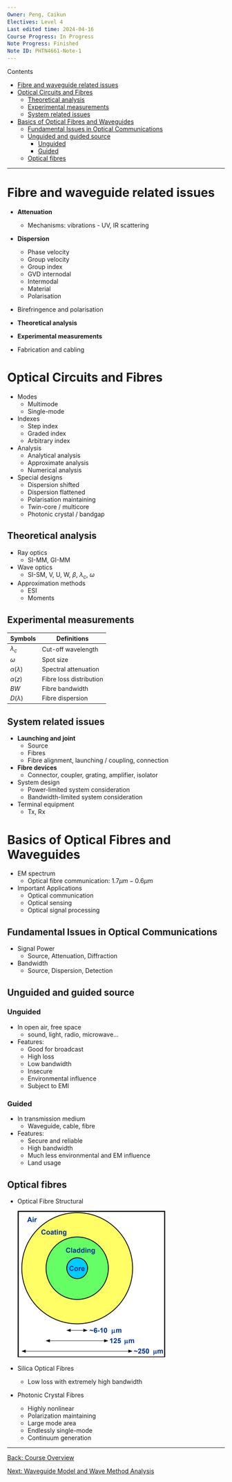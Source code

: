 ```yaml
---
Owner: Peng, Caikun
Electives: Level 4
Last edited time: 2024-04-16
Course Progress: In Progress
Note Progress: Finished
Note ID: PHTN4661-Note-1
---
```


Contents
- [Fibre and waveguide related issues](#fibre-and-waveguide-related-issues)
- [Optical Circuits and Fibres](#optical-circuits-and-fibres)
  - [Theoretical analysis](#theoretical-analysis)
  - [Experimental measurements](#experimental-measurements)
  - [System related issues](#system-related-issues)
- [Basics of Optical Fibres and Waveguides](#basics-of-optical-fibres-and-waveguides)
  - [Fundamental Issues in Optical Communications](#fundamental-issues-in-optical-communications)
  - [Unguided and guided source](#unguided-and-guided-source)
    - [Unguided](#unguided)
    - [Guided](#guided)
  - [Optical fibres](#optical-fibres)

---

# Fibre and waveguide related issues

- **Attenuation**
	- Mechanisms: vibrations -  UV, IR scattering
- **Dispersion**
	- Phase velocity
	- Group velocity
	- Group index
	- GVD internodal
	- Intermodal
	- Material
	- Polarisation

- Birefringence and polarisation

- **Theoretical analysis**

- **Experimental measurements**

- Fabrication and cabling

# Optical Circuits and Fibres

- Modes
	- Multimode
	- Single-mode
- Indexes
	- Step index
	- Graded index
	- Arbitrary index
- Analysis
	- Analytical analysis
	- Approximate analysis
	- Numerical analysis
- Special designs
	- Dispersion shifted
	- Dispersion flattened
	- Polarisation maintaining
	- Twin-core / multicore
	- Photonic crystal / bandgap

## Theoretical analysis

- Ray optics
	- SI-MM, GI-MM
- Wave optics
	- SI-SM, V, U, W, $\beta$, $\lambda_c$, $\omega$ 
- Approximation methods
	- ESI
	- Moments
    
## Experimental measurements
    
  | Symbols           | Definitions             |
  | ----------------- | ----------------------- |
  | $\lambda_c$       | Cut-off wavelength      |
  | $\omega$          | Spot size               |
  | $\alpha(\lambda)$ | Spectral attenuation    |
  | $\alpha(z)$       | Fibre loss distribution |
  | $BW$              | Fibre bandwidth         |
  | $D(\lambda)$      | Fibre dispersion        |
    
## System related issues
    
- **Launching and joint**      
  - Source
  - Fibres
  - Fibre alignment, launching / coupling, connection
- **Fibre devices**
  - Connector, coupler, grating, amplifier, isolator
- System design
  - Power-limited system consideration
  - Bandwidth-limited system consideration
- Terminal equipment
  - Tx, Rx  

# Basics of Optical Fibres and Waveguides
    
- EM spectrum  
  - Optical fibre communication: $1.7\mu m-0.6\mu m$
- Important Applications
  - Optical communication
  - Optical sensing
  - Optical signal processing
    
## Fundamental Issues in Optical Communications

- Signal Power
  - Source, Attenuation, Diffraction   
- Bandwidth
  - Source, Dispersion, Detection
        
## Unguided and guided source
        
### Unguided

- In open air, free space
  - sound, light, radio, microwave…
- Features:
  - Good for broadcast
  - High loss
  - Low bandwidth 
  - Insecure 
  - Environmental influence 
  - Subject to EMI

### Guided
        
- In transmission medium
  - Waveguide, cable, fibre
- Features:
  - Secure and reliable
  - High bandwidth
  - Much less environmental and EM influence
  - Land usage

## Optical fibres

- Optical Fibre Structural

  ![Optical Fibre Structural](../images/optical_fibre_structure.png)

- Silica Optical Fibres
  - Low loss with extremely high bandwidth
- Photonic Crystal Fibres
  - Highly nonlinear
  - Polarization maintaining
  - Large mode area
  - Endlessly single-mode
  - Continuum generation

---
[Back: Course Overview](0.%20PHTN4661%20Optical%20Circuits%20and%20Fibres%20Overview.md)

[Next: Waveguide Model and Wave Method Analysis](2.%20PHTN4661%20Waveguide%20Model%20and%20Wave%20Method%20Analysis.md)